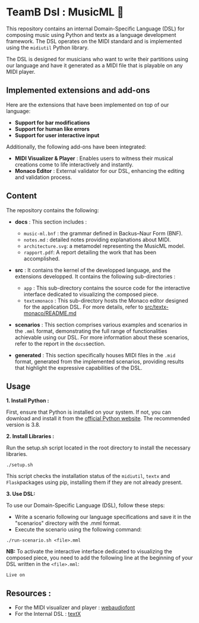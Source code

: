 # TeamB Dsl : MusicML 🎵 

This repository contains an internal Domain-Specific Language (DSL) for composing music using Python and textx as a language development framework. The DSL operates on the MIDI standard and is implemented using the `midiutil` Python library.

The DSL is designed for musicians who want to write their partitions using our language and have it generated as a MIDI file that is playable on any MIDI player.

## Implemented extensions and add-ons

Here are the extensions that have been implemented on top of our language:
- **Support for bar modifications** 
- **Support for human like errors**
- **Support for user interactive input**

Additionally, the following add-ons have been integrated:
- **MIDI Visualizer & Player** : Enables users to witness their musical creations come to life interactively and instantly.
- **Monaco Editor** : External validator for our DSL, enhancing the editing and validation process.

## Content

The repository contains the following:

- **docs** : This section includes :
  - `music-ml.bnf` : the grammar defined in Backus–Naur Form (BNF).
  - `notes.md` : detailed notes providing explanations about MIDI.
  - `architecture.svg`: a metamodel representing the MusicML model.
  - `rapport.pdf`: A report detailing the work that has been accomplished.

- **src** : It contains the kernel of the developped language, and the extensions developped. It contains the following sub-directories :
  - `app`  : This sub-directory contains the source code for the interactive interface dedicated to visualizing the composed piece.
  - `textxmonaco` : This sub-directory hosts the Monaco editor designed for the application DSL. For more details, refer to [src/textx-monaco/README.md](https://github.com/benaissanadim/DSL-MusicML-TeamB/blob/main/src/textx-monaco/README.md) 

- **scenarios** : This section comprises various examples and scenarios in the `.mml` format, demonstrating the full range of functionalities achievable using our DSL. For more information about these scenarios, refer to the report in the `docs`section.

- **generated** : This section specifically houses MIDI files in the `.mid` format, generated from the implemented scenarios, providing results that highlight the expressive capabilities of the DSL.

## Usage
**1. Install Python :**

First, ensure that Python is installed on your system. If not, you can download and install it from the [official Python website](https://www.python.org/). The recommended version is 3.8.

**2. Install Libraries :**

Run the setup.sh script located in the root directory  to install the necessary libraries.
```
./setup.sh
```
This script checks the installation status of the  `midiutil`, `textx` and  `Flask`packages using pip, installing them if they are not already present.

**3. Use DSL:**

To use our Domain-Specific Language (DSL), follow these steps:
- Write  a scenario following our language specifications and save it in the "scenarios" directory with the .mml format.
-  Execute the scenario using the following command:
```
./run-scenario.sh <file>.mml
```
**NB:**
To activate the interactive interface dedicated to visualizing the composed piece, you need to add the following line at the beginning of your DSL written in the `<file>.mml`:
```plaintext
Live on
```

## Resources :

- For the MIDI visualizer and player : [webaudiofont](https://surikov.github.io/webaudiofont/)
- For the Internal DSL : [textX](https://github.com/textX)
